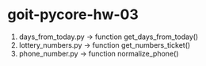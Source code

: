 # goit-pycore-hw-03

1. days_from_today.py -> function get_days_from_today()
2. lottery_numbers.py -> function get_numbers_ticket()
3. phone_number.py -> function normalize_phone()